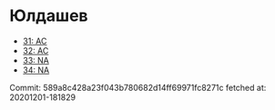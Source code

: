 # Юлдашев
- [31: AC](31.md)
- [32: AC](32.md)
- [33: NA](33.md)
- [34: NA](34.md)

Commit: 589a8c428a23f043b780682d14ff69971fc8271c
 fetched at: 20201201-181829

